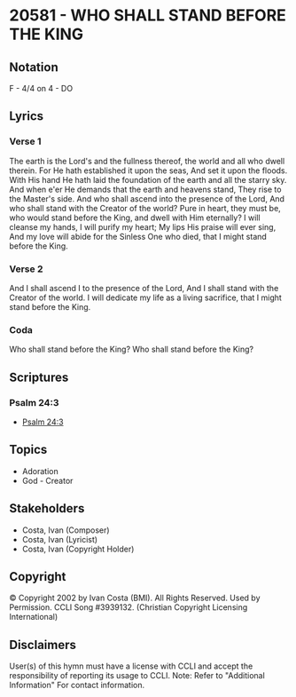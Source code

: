 # 20581 - WHO SHALL STAND BEFORE THE KING

## Notation

F - 4/4 on 4 - DO

## Lyrics

### Verse 1

The earth is the Lord's and the fullness thereof, the world and all who dwell therein. For He hath established it upon the seas, And set it upon the floods. With His hand He hath laid the foundation of the earth and all the starry sky. And when e'er He demands that the earth and heavens stand, They rise to the Master's side. And who shall ascend into the presence of the Lord, And who shall stand with the Creator of the world? Pure in heart, they must be, who would stand before the King, and dwell with Him eternally? I will cleanse my hands, I will purify my heart; My lips His praise will ever sing, And my love will abide for the Sinless One who died, that I might stand before the King.

### Verse 2

And I shall ascend I to the presence of the Lord, And I shall stand with the Creator of the world. I will dedicate my life as a living sacrifice, that I might stand before the King.

### Coda

Who shall stand before the King? Who shall stand before the King?


## Scriptures

### Psalm 24:3

- [Psalm 24:3](https://www.biblegateway.com/passage/?search=Psalm%2024%3A3)


## Topics

- Adoration
- God - Creator

## Stakeholders

- Costa, Ivan (Composer)
- Costa, Ivan (Lyricist)
- Costa, Ivan (Copyright Holder)

## Copyright

© Copyright 2002 by Ivan Costa (BMI). All Rights Reserved. Used by Permission. CCLI Song #3939132.
(Christian Copyright Licensing International)

## Disclaimers

User(s) of this hymn must have a license with CCLI and accept the responsibility of reporting its usage to CCLI.
Note: Refer to "Additional Information" For contact information.

